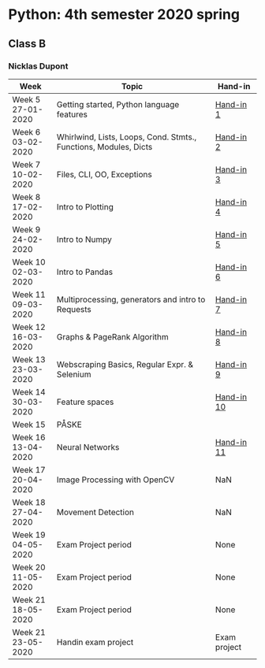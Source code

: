 # Python: 4th semester 2020 spring
## Class B 
### Nicklas Dupont

|Week|Topic|Hand-in|
|--|--|--|
|Week 5<br/>27-01-2020|Getting started, Python language features|[Hand-in 1](https://github.com/TheDanishWonder/dat4sem2020spring-python/tree/master/Assignments/Week%205%20-%20Getting%20started%2C%20Python%20language%20features)|
|Week 6<br/>03-02-2020|Whirlwind, Lists, Loops, Cond. Stmts., Functions, Modules, Dicts|[Hand-in 2](https://github.com/TheDanishWonder/dat4sem2020spring-python/tree/master/Assignments/Week%206%20-%20Whirlwind%2C%20Lists%2C%20Loops%2C%20Cond.%20Stmts.%2C%20Functions%2C%20Modules%2C%20Dicts)|
|Week 7<br/>10-02-2020|Files, CLI, OO, Exceptions|[Hand-in 3](https://github.com/TheDanishWonder/dat4sem2020spring-python/tree/master/Assignments/Week%207%20-%20Files%2C%20CLI%2C%20OO%2C%20Exceptions)|
|Week 8<br/>17-02-2020|Intro to Plotting|[Hand-in 4](https://github.com/TheDanishWonder/dat4sem2020spring-python/tree/master/Assignments/Week%208%20-%20Intro%20to%20Plotting)|
|Week 9<br/>24-02-2020|Intro to Numpy|[Hand-in 5](https://github.com/TheDanishWonder/dat4sem2020spring-python/tree/master/Assignments/Week%209%20-%20%26%2010%20Intro%20to%20Numpy%20and%20Pandas)|
|Week 10<br/>02-03-2020|Intro to Pandas|[Hand-in 6](https://github.com/TheDanishWonder/dat4sem2020spring-python/tree/master/Assignments/Week%209%20-%20%26%2010%20Intro%20to%20Numpy%20and%20Pandas)|
|Week 11<br/>09-03-2020|Multiprocessing, generators and intro to Requests|[Hand-in 7](https://github.com/TheDanishWonder/dat4sem2020spring-python/tree/master/Assignments/Week%2010%20-%20Multiprocessing%2C%20generators%20and%20intro%20to%20Requests)|
|Week 12<br/>16-03-2020|Graphs & PageRank Algorithm|[Hand-in 8](https://github.com/TheDanishWonder/dat4sem2020spring-python/tree/master/Assignments/Week%2013%20-%20Graphs%20%26%20PageRank%20Algorithm)|
|Week 13<br/>23-03-2020|Webscraping Basics, Regular Expr. & Selenium|[Hand-in 9](https://github.com/TheDanishWonder/dat4sem2020spring-python/tree/master/Assignments/Week%2013%20-%20Webscraping%20Basics%2C%20Regular%20Expr.%20%26%20Selenium)|
|Week 14<br/>30-03-2020|Feature spaces|[Hand-in 10](https://github.com/TheDanishWonder/dat4sem2020spring-python/tree/master/Assignments/Week%2014%20-%20Feature%20spaces)|
|Week 15<br/>|PÅSKE|
|Week 16<br/>13-04-2020|Neural Networks|[Hand-in 11](https://github.com/TheDanishWonder/dat4sem2020spring-python/tree/master/Assignments/Week%2016%20-%20Neural%20Networks)|
|Week 17<br/>20-04-2020|Image Processing with OpenCV|NaN|
|Week 18<br/>27-04-2020|Movement Detection|NaN|
|Week 19<br/>04-05-2020|Exam Project period|None|
|Week 20<br/>11-05-2020|Exam Project period|None|
|Week 21<br/>18-05-2020|Exam Project period|None|
|Week 21<br/>23-05-2020|Handin exam project|Exam project|  


